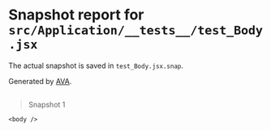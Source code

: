 # Snapshot report for `src/Application/__tests__/test_Body.jsx`

The actual snapshot is saved in `test_Body.jsx.snap`.

Generated by [AVA](https://ava.li).

## <Body />

> Snapshot 1

    <body />
